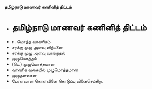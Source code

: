 **தமிழ்நாடு மாணவர் கணினித் திட்டம்**
- # தமிழ்நாடு மாணவர் கணினித் திட்டம்
- n. மொத்த வாணிகம்
- சரக்கு முழு அளவு விற்பனை
- சரக்கு முழு அளவு வாங்குதல்
- முழுமொத்தம்
- (பெ.) முழுமொத்தமான
- வாணிக வகையில் முழுமொத்தமான
- முழுதளவான
- பேரளவான கொள்வினை கொடுப்பு வினைசெய்கிற.


